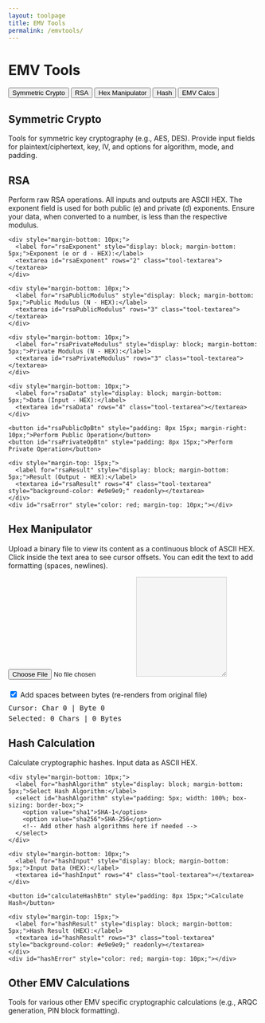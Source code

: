 ```yaml
---
layout: toolpage
title: EMV Tools
permalink: /emvtools/
---
```


# EMV Tools

<div class="tab-container">
  <div class="tab-nav">
    <button class="tab-button active" onclick="openTool(event, 'symmetric')">Symmetric Crypto</button>
    <button class="tab-button" onclick="openTool(event, 'rsa')">RSA</button>
    <button class="tab-button" onclick="openTool(event, 'hex')">Hex Manipulator</button>
    <button class="tab-button" onclick="openTool(event, 'hash')">Hash</button>
    <button class="tab-button" onclick="openTool(event, 'emvcalcs')">EMV Calcs</button>
  </div>

  <div id="symmetric" class="tab-content" style="display:block;">
    <h2>Symmetric Crypto</h2>
    <p>Tools for symmetric key cryptography (e.g., AES, DES). Provide input fields for plaintext/ciphertext, key, IV, and options for algorithm, mode, and padding.</p>
    <!-- UI for Symmetric Crypto will go here -->
  </div>

  <div id="rsa" class="tab-content">
    <h2>RSA</h2>
    <p>Perform raw RSA operations. All inputs and outputs are ASCII HEX. The exponent field is used for both public (e) and private (d) exponents. Ensure your data, when converted to a number, is less than the respective modulus.</p>
    
    <div style="margin-bottom: 10px;">
      <label for="rsaExponent" style="display: block; margin-bottom: 5px;">Exponent (e or d - HEX):</label>
      <textarea id="rsaExponent" rows="2" class="tool-textarea"></textarea>
    </div>

    <div style="margin-bottom: 10px;">
      <label for="rsaPublicModulus" style="display: block; margin-bottom: 5px;">Public Modulus (N - HEX):</label>
      <textarea id="rsaPublicModulus" rows="3" class="tool-textarea"></textarea>
    </div>

    <div style="margin-bottom: 10px;">
      <label for="rsaPrivateModulus" style="display: block; margin-bottom: 5px;">Private Modulus (N - HEX):</label>
      <textarea id="rsaPrivateModulus" rows="3" class="tool-textarea"></textarea>
    </div>

    <div style="margin-bottom: 10px;">
      <label for="rsaData" style="display: block; margin-bottom: 5px;">Data (Input - HEX):</label>
      <textarea id="rsaData" rows="4" class="tool-textarea"></textarea>
    </div>

    <button id="rsaPublicOpBtn" style="padding: 8px 15px; margin-right: 10px;">Perform Public Operation</button>
    <button id="rsaPrivateOpBtn" style="padding: 8px 15px;">Perform Private Operation</button>

    <div style="margin-top: 15px;">
      <label for="rsaResult" style="display: block; margin-bottom: 5px;">Result (Output - HEX):</label>
      <textarea id="rsaResult" rows="4" class="tool-textarea" style="background-color: #e9e9e9;" readonly></textarea>
    </div>
    <div id="rsaError" style="color: red; margin-top: 10px;"></div>
  </div>

  <div id="hex" class="tab-content">
    <h2>Hex Manipulator</h2>
    <p>Upload a binary file to view its content as a continuous block of ASCII HEX. Click inside the text area to see cursor offsets. You can edit the text to add formatting (spaces, newlines).</p>
    <input type="file" id="hexFile" style="margin-bottom: 10px;">
    <textarea id="hexOutput" class="tool-textarea" style="min-height: 200px; white-space: pre; overflow-wrap: break-word; background-color: #f5f5f5; border: 1px solid #ccc;"></textarea>
    <div style="margin-top: 10px;">
      <input type="checkbox" id="hexSpacesToggle" checked>
      <label for="hexSpacesToggle">Add spaces between bytes (re-renders from original file)</label>
    </div>
    <div id="hexOffsetInfo" style="margin-top: 10px; font-family: monospace;">
      Cursor: Char 0 | Byte 0
    </div>
    <div id="hexSelectionInfo" style="margin-top: 5px; font-family: monospace;">
      Selected: 0 Chars | 0 Bytes
    </div>
  </div>

  <div id="hash" class="tab-content">
    <h2>Hash Calculation</h2>
    <p>Calculate cryptographic hashes. Input data as ASCII HEX.</p>

    <div style="margin-bottom: 10px;">
      <label for="hashAlgorithm" style="display: block; margin-bottom: 5px;">Select Hash Algorithm:</label>
      <select id="hashAlgorithm" style="padding: 5px; width: 100%; box-sizing: border-box;">
        <option value="sha1">SHA-1</option>
        <option value="sha256">SHA-256</option>
        <!-- Add other hash algorithms here if needed -->
      </select>
    </div>

    <div style="margin-bottom: 10px;">
      <label for="hashInput" style="display: block; margin-bottom: 5px;">Input Data (HEX):</label>
      <textarea id="hashInput" rows="4" class="tool-textarea"></textarea>
    </div>

    <button id="calculateHashBtn" style="padding: 8px 15px;">Calculate Hash</button>

    <div style="margin-top: 15px;">
      <label for="hashResult" style="display: block; margin-bottom: 5px;">Hash Result (HEX):</label>
      <textarea id="hashResult" rows="3" class="tool-textarea" style="background-color: #e9e9e9;" readonly></textarea>
    </div>
    <div id="hashError" style="color: red; margin-top: 10px;"></div>
  </div>

  <div id="emvcalcs" class="tab-content">
    <h2>Other EMV Calculations</h2>
    <p>Tools for various other EMV specific cryptographic calculations (e.g., ARQC generation, PIN block formatting).</p>
    <!-- UI for EMV Calcs will go here -->
  </div>
</div>

<script>
function openTool(evt, toolName) {
  var i, tabcontent, tabbuttons;
  tabcontent = document.getElementsByClassName("tab-content");
  for (i = 0; i < tabcontent.length; i++) {
    tabcontent[i].style.display = "none";
  }
  tabbuttons = document.getElementsByClassName("tab-button");
  for (i = 0; i < tabbuttons.length; i++) {
    tabbuttons[i].className = tabbuttons[i].className.replace(" active", "");
  }
  document.getElementById(toolName).style.display = "block";
  if (evt && evt.currentTarget) evt.currentTarget.className += " active";
}

// Hex Manipulator Logic
let currentByteArray = null;
const hexFileInput = document.getElementById('hexFile');
const hexOutputTextarea = document.getElementById('hexOutput');
const hexSpacesToggle = document.getElementById('hexSpacesToggle');
const hexOffsetInfo = document.getElementById('hexOffsetInfo');
const hexSelectionInfo = document.getElementById('hexSelectionInfo');

// Helper function to count actual hex bytes in a string, ignoring non-hex chars
function countHexBytesInString(str) {
  let byteCount = 0;
  let hexPairBuffer = '';
  for (let i = 0; i < str.length; i++) {
    const char = str[i];
    if (/[0-9a-fA-F]/.test(char)) {
      hexPairBuffer += char;
      if (hexPairBuffer.length === 2) {
        byteCount++;
        hexPairBuffer = '';
      }
    }
  }
  return byteCount;
}

function renderHex(byteArray, addSpaces) {
  if (!byteArray || !hexOutputTextarea) return;
  let hexString = '';
  for (let i = 0; i < byteArray.length; i++) {
    hexString += byteArray[i].toString(16).padStart(2, '0').toUpperCase();
    if (addSpaces && i < byteArray.length - 1) {
      hexString += ' ';
    }
  }
  hexOutputTextarea.value = hexString;
  updateOffsetInfo(); // Update offset info after rendering
}

function updateOffsetInfo() {
  if (!hexOutputTextarea || !hexOffsetInfo || !hexSelectionInfo) return;
  
  const cursorPos = hexOutputTextarea.selectionStart;
  const selectionEnd = hexOutputTextarea.selectionEnd;
  const textBeforeCursor = hexOutputTextarea.value.substring(0, cursorPos);
  
  const cursorByteOffset = countHexBytesInString(textBeforeCursor);
  const cursorByteOffsetHex = cursorByteOffset.toString(16).toUpperCase();
  hexOffsetInfo.textContent = `Cursor: Char ${cursorPos} | Byte ${cursorByteOffset} (0x${cursorByteOffsetHex})`;

  if (cursorPos !== selectionEnd) {
    const selectedText = hexOutputTextarea.value.substring(cursorPos, selectionEnd);
    const selectedCharCount = selectedText.length;
    const selectedByteCount = countHexBytesInString(selectedText);
    const selectedByteCountHex = selectedByteCount.toString(16).toUpperCase();
    hexSelectionInfo.textContent = `Selected: ${selectedCharCount} Chars | ${selectedByteCount} Bytes (0x${selectedByteCountHex})`;
  } else {
    hexSelectionInfo.textContent = 'Selected: 0 Chars | 0 Bytes (0x0)'; // Also show hex for zero selection
  }
}

hexFileInput?.addEventListener('change', function(event) {
  const file = event.target.files[0];
  if (!file || !hexOutputTextarea) return;

  const reader = new FileReader();
  reader.onload = function(e) {
    currentByteArray = new Uint8Array(e.target.result);
    renderHex(currentByteArray, hexSpacesToggle.checked);
  };
  reader.onerror = function() {
    hexOutputTextarea.value = 'Error reading file.';
    currentByteArray = null;
  };
  reader.readAsArrayBuffer(file);
});

hexSpacesToggle?.addEventListener('change', function() {
  if (currentByteArray) {
    renderHex(currentByteArray, this.checked);
  }
});

hexOutputTextarea?.addEventListener('click', updateOffsetInfo);
hexOutputTextarea?.addEventListener('keyup', updateOffsetInfo);
hexOutputTextarea?.addEventListener('input', updateOffsetInfo);
hexOutputTextarea?.addEventListener('selectionchange', updateOffsetInfo);

// RSA Tool Logic
const rsaExponentEl = document.getElementById('rsaExponent');
const rsaPublicModulusEl = document.getElementById('rsaPublicModulus');
const rsaPrivateModulusEl = document.getElementById('rsaPrivateModulus');
const rsaDataEl = document.getElementById('rsaData');
const rsaResultEl = document.getElementById('rsaResult');
const rsaPublicOpBtn = document.getElementById('rsaPublicOpBtn');
const rsaPrivateOpBtn = document.getElementById('rsaPrivateOpBtn');
const rsaErrorEl = document.getElementById('rsaError');

function hexToBigInt(hex) {
  if (hex.startsWith('0x')) {
    hex = hex.substring(2);
  }
  if (hex.length === 0) return BigInt(0);
  return BigInt('0x' + hex);
}

function bigIntToHex(bigIntValue) {
  let hex = bigIntValue.toString(16);
  return hex.toUpperCase();
}

function power(base, exp, mod) {
  let res = BigInt(1);
  base = base % mod;
  while (exp > BigInt(0)) {
    if (exp % BigInt(2) === BigInt(1)) res = (res * base) % mod;
    base = (base * base) % mod;
    exp = exp / BigInt(2);
  }
  return res;
}

function performRsaOperation(operationType) {
  rsaErrorEl.textContent = '';
  rsaResultEl.value = '';
  try {
    const exponentHex = rsaExponentEl.value.trim();
    const dataHex = rsaDataEl.value.trim();
    let modulusHex = '';
    let modulusElForCheck = null;

    if (operationType === 'public') {
      modulusHex = rsaPublicModulusEl.value.trim();
      modulusElForCheck = rsaPublicModulusEl;
    } else if (operationType === 'private') {
      modulusHex = rsaPrivateModulusEl.value.trim();
      modulusElForCheck = rsaPrivateModulusEl;
    } else {
      rsaErrorEl.textContent = 'Invalid operation type.';
      return;
    }

    if (!exponentHex || !modulusHex || !dataHex) {
      rsaErrorEl.textContent = `Exponent, ${operationType} Modulus, and Data fields cannot be empty.`;
      return;
    }
    
    if (!/^[0-9a-fA-F]+$/.test(exponentHex.replace(/^0x/, '')) || 
        !/^[0-9a-fA-F]+$/.test(modulusHex.replace(/^0x/, '')) || 
        !/^[0-9a-fA-F]+$/.test(dataHex.replace(/^0x/, ''))) {
      rsaErrorEl.textContent = 'Inputs must be valid HEX strings (0-9, A-F).';
      return;
    }

    const exponent = hexToBigInt(exponentHex);
    const modulus = hexToBigInt(modulusHex);
    const data = hexToBigInt(dataHex);

    if (modulus <= BigInt(0)) {
        rsaErrorEl.textContent = `The ${operationType} Modulus must be positive.`;
        return;
    }
    if (data >= modulus) {
        console.warn(`RSA data is greater than or equal to the selected ${operationType} modulus. This might not be standard RSA usage.`);
    }

    const resultBigInt = power(data, exponent, modulus);
    rsaResultEl.value = bigIntToHex(resultBigInt);

  } catch (e) {
    rsaErrorEl.textContent = 'Error: ' + e.message;
    console.error("RSA Error:", e);
  }
}

rsaPublicOpBtn?.addEventListener('click', function() { performRsaOperation('public'); });
rsaPrivateOpBtn?.addEventListener('click', function() { performRsaOperation('private'); });

// Hash Tool Logic (using SubtleCrypto)
const hashAlgorithmEl = document.getElementById('hashAlgorithm');
const hashInputEl = document.getElementById('hashInput');
const calculateHashBtn = document.getElementById('calculateHashBtn');
const hashResultEl = document.getElementById('hashResult');
const hashErrorEl = document.getElementById('hashError');

function hexStringToArrayBuffer(hexString) {
  // Remove 0x prefix if present
  if (hexString.startsWith('0x')) {
    hexString = hexString.slice(2);
  }
  // Ensure even length for hex string
  if (hexString.length % 2 !== 0) {
    // Handle this case based on desired behavior, e.g., throw error or pad
    // For now, let it proceed; ArrayBuffer might handle odd length by ignoring last char or erroring
    // It's better to ensure valid, full-byte hex input from the user or pre-validation
    console.warn("Hex string has an odd length. Parsing might be affected.");
  }
  const buffer = new Uint8Array(hexString.length / 2);
  for (let i = 0; i < hexString.length; i += 2) {
    buffer[i / 2] = parseInt(hexString.substring(i, i + 2), 16);
  }
  return buffer.buffer;
}

function arrayBufferToHexString(buffer) {
  const byteArray = new Uint8Array(buffer);
  let hexString = '';
  for (let i = 0; i < byteArray.length; i++) {
    hexString += byteArray[i].toString(16).padStart(2, '0');
  }
  return hexString.toUpperCase();
}

async function performHashCalculation() { // Now an async function
  hashErrorEl.textContent = '';
  hashResultEl.value = '';

  if (!window.crypto || !window.crypto.subtle) {
    hashErrorEl.textContent = 'Web Crypto API (SubtleCrypto) is not available in this browser.';
    console.error("SubtleCrypto not available.");
    return;
  }

  try {
    const selectedAlgorithm = hashAlgorithmEl.value;
    const hexInput = hashInputEl.value.trim();

    if (hexInput.length === 0) { // Allow empty string input for hashing
        // Some APIs might produce a hash for an empty input, some might not. 
        // SubtleCrypto does produce a hash for an empty ArrayBuffer.
    } else if (!/^[0-9a-fA-F]+$/.test(hexInput) || hexInput.length % 2 !== 0) {
      hashErrorEl.textContent = 'Input Data must be a valid HEX string with an even number of characters (full bytes).';
      return;
    }

    const dataBuffer = hexStringToArrayBuffer(hexInput);
    let algorithmName = '';

    switch (selectedAlgorithm) {
      case 'sha1':
        algorithmName = 'SHA-1';
        break;
      case 'sha256':
        algorithmName = 'SHA-256';
        break;
      // Add more cases for other algorithms like SHA-384, SHA-512 if needed
      // e.g., case 'sha384': algorithmName = 'SHA-384'; break;
      default:
        hashErrorEl.textContent = 'Invalid hash algorithm selected.';
        return;
    }

    const hashBuffer = await window.crypto.subtle.digest(algorithmName, dataBuffer);
    hashResultEl.value = arrayBufferToHexString(hashBuffer);

  } catch (e) {
    hashErrorEl.textContent = 'Error: ' + e.message;
    console.error("Hash Calculation Error:", e);
  }
}

calculateHashBtn?.addEventListener('click', performHashCalculation);

// Open the first tab by default on page load
document.addEventListener('DOMContentLoaded', function() {
  var firstTabButton = document.querySelector('.tab-button.active'); // Target the already active one if set in HTML
  if (!firstTabButton) firstTabButton = document.querySelector('.tab-button'); // Fallback
  
  if (firstTabButton) {
    // Simulate a click if openTool expects an event, or call directly
    // openTool(null, firstTabButton.getAttribute('onclick').match(/'([^']+)'/)[1]); 
    // Simpler: ensure the first tab's content is visible directly if no click logic is needed beyond class
    const toolName = firstTabButton.getAttribute('onclick').match(/openTool\(event, '([^']*)'\)/)[1];
    if (toolName) {
        openTool(null, toolName); // Pass null for event if not strictly needed for this init call
        firstTabButton.className += ' active'; // Ensure it's marked active
    }
  }
});
</script> 